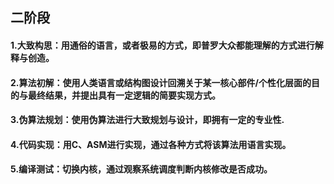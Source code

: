 ## 二阶段
#### 1.大致构思：用通俗的语言，或者极易的方式，即普罗大众都能理解的方式进行解释与创造。
#### 2.算法初解：使用人类语言或结构图设计回溯关于某一核心部件/个性化层面的目的与最终结果，并提出具有一定逻辑的简要实现方式。
#### 3.伪算法规划：使用伪算法进行大致规划与设计，即拥有一定的专业性.
#### 4.代码实现：用C、ASM进行实现，通过各种方式将该算法用语言实现。
#### 5.编译测试：切换内核，通过观察系统调度判断内核修改是否成功。
